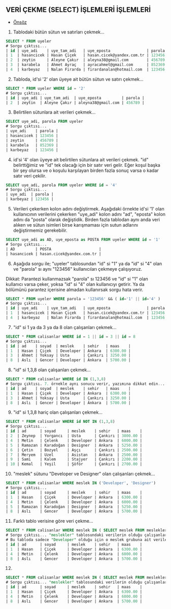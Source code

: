 ## VERİ ÇEKME (SELECT) İŞLEMLERİ İŞLEMLERİ

- [Önsöz](https://github.com/cicekhasan/DersNotlarim)


1. Tablodaki bütün sütun ve satırları çekmek...

```sql
SELECT * FROM uyeler
# Sorgu çıktısı...
| id | uye_adi    | uye_tam_adi   | uye_eposta                | parola |
| 1  | hasancicek | Hasan Çiçek   | hasan.cicek@yandex.com.tr | 123456 |
| 2  | zeytin     | Aleyne Çakır  | aleyna38@gmail.com        | 456789 |
| 3  | karabela   | Ahmet Ayraç   | ayracahmet@gmail.com      | 852369 |
| 4  | karbeyaz   | Nalan Firarda | firardanalan@hotmail.com  | 123456 |
```

2. Tabloda, id'si '2' olan üyeye ait bütün sütun ve satırı çekmek...

```sql
SELECT * FROM uyeler WHERE id = '2'
# Sorgu çıktısı...
| id | uye_adi | uye_tam_adi  | uye_eposta         | parola |
| 2  | zeytin  | Aleyne Çakır | aleyna38@gmail.com | 456789 |
```

3. Belirtilen sütunlara ait verileri çekmek...

```sql
SELECT uye_adi, parola FROM uyeler
# Sorgu çıktısı...
| uye_adi    | parola |
| hasancicek | 123456 |
| zeytin     | 456789 |
| karabela   | 852369 |
| karbeyaz   | 123456 |
```

4. id'si '4' olan üyeye ait belirtilen sütunlara ait verileri çekmek. "id" belirttiğimiz ve "id" tek olacağı için bir satır veri gelir. Eğer koşul başka bir şey olursa ve o koşulu karşılayan birden fazla sonuç varsa o kadar satır veri çekilir.

```sql
SELECT uye_adi, parola FROM uyeler WHERE id = '4'
# Sorgu çıktısı...
| uye_adi  | parola |
| karbeyaz | 123456 |
```

5. Verileri çekerken kolon adını değiştirmek. Aşağıdaki örnekte id'si '1' olan kullanıcının verilerini çekerken "uye_adi" kolon adını "ad", "eposta" kolon adını da "posta" olarak değiştidik. Birden fazla tablodan aynı anda veri alıken ve sütun isimleri birse karışmaması için sutun adlarını değiştirmemiz gerekebilir.

```sql
SELECT uye_adi as AD, uye_eposta as POSTA FROM uyeler WHERE id = '1'
# Sorgu çıktısı...
| AD         | POSTA                     |
| hasancicek | hasan.cicek@yandex.com.tr |
```

6. Aşağıda sorgu ile; "uyeler" tablosundan "id" si "1" ya da "id" si "4" olan ve "parola" sı aynı "123456" kullanıcıları çekmeye çalışıyoruz. 

Dikkat: Parantezi kullanmazsak "parola" sı 123456 ve "id" si "1" olan kullanıcı varsa çeker, yoksa "id" si "4" olan kullanıcıyı getirir. Ya da bölümünü parantez içerisine almadan kullanırsak sorgu hata verir.

```sql
SELECT * FROM uyeler WHERE parola = '123456' && ( id='1' || id='4' )
# Sorgu çıktısı...
| id | uye_adi    | uye_tam_adi   | uye_eposta                | parola |
| 1  | hasancicek | Hasan Çiçek   | hasan.cicek@yandex.com.tr | 123456 |
| 4  | karbeyaz   | Nalan Firarda | firardanalan@hotmail.com  | 123456 |
```

7. "id" si 1 ya da 3 ya da 8 olan çalışanları çekmek...

```sql
SELECT * FROM calisanlar WHERE id = 1 || id = 3 || id = 8
# Sorgu çıktısı...
| id | ad    | soyad  | meslek    | sehir   | maas    |
| 1  | Hasan | Çiçek  | Developer | Ankara  | 6300.00 |
| 3  | Ahmet | Yoksay | Usta      | Çankırı | 3250.00 |
| 8  | Aslı  | Gencer | Developer | Ankara  | 5700.00 |
```

8. "id" si 1,3,8 olan çalışanları çekmek...

```sql
SELECT * FROM calisanlar WHERE id IN (1,3,8)
# Sorgu çıktısı. 7. örnekle aynı sonucu verir, yazımına dikkat edin...
| id | ad    | soyad  | meslek    | sehir   | maas    |
| 1  | Hasan | Çiçek  | Developer | Ankara  | 6300.00 |
| 3  | Ahmet | Yoksay | Usta      | Çankırı | 3250.00 |
| 8  | Aslı  | Gencer | Developer | Ankara  | 5700.00 |
```

9. "id" si 1,3,8 hariç olan çalışanları çekmek...

```sql
SELECT * FROM calisanlar WHERE id NOT IN (1,3,8)
# Sorgu çıktısı...
| id | ad      | soyad     | meslek    | sehir   | maas    |
| 2  | Zeynep  | Yorgancı  | Usta      | Çankırı | 3000.00 |
| 4  | Metin   | Çelenk    | Developer | Ankara  | 6000.00 |
| 5  | Ramazan | Karadoğan | Designer  | Ankara  | 5250.00 |
| 6  | Çetin   | Bozyel    | Aşçı      | Çankırı | 2500.00 |
| 7  | Meryem  | Uzel      | Asistan   | Ankara  | 2500.00 |
| 9  | Sami    | Kalem     | Stajyer   | Çankırı | 2200.00 |
| 10 | Kemal   | Yeşil     | Şöför     | Çankırı | 2700.00 |
```

10. "meslek" sütunu "Developer ve Designer" olan çalışanları çekmek...

```sql
SELECT * FROM calisanlar WHERE meslek IN ('Developer', 'Designer')
# Sorgu çıktısı...
| id | ad      | soyad     | meslek    | sehir   | maas    |
| 1  | Hasan   | Çiçek     | Developer | Ankara  | 6300.00 |
| 4  | Metin   | Çelenk    | Developer | Ankara  | 6000.00 |
| 5  | Ramazan | Karadoğan | Designer  | Ankara  | 5250.00 |
| 8  | Aslı    | Gencer    | Developer | Ankara  | 5700.00 |
```

11. Farklı tablo verisine göre veri çekme...

```sql
SELECT * FROM calisanlar WHERE meslek IN ( SELECT meslek FROM meslekler )
# Sorgu çıktısı... "meslekler" tablosundaki verilerin olduğu çalışanları çeker...
# Bu tabloda sadece "Developer" olduğu için o meslek grubuna ait verileri çekecek...
| id | ad      | soyad     | meslek    | sehir   | maas    |
| 1  | Hasan   | Çiçek     | Developer | Ankara  | 6300.00 |
| 4  | Metin   | Çelenk    | Developer | Ankara  | 6000.00 |
| 8  | Aslı    | Gencer    | Developer | Ankara  | 5700.00 |
```

12. 

```sql
SELECT * FROM calisanlar WHERE meslek IN ( SELECT meslek FROM meslekler )
# Sorgu çıktısı... "meslekler" tablosundaki verilerin olduğu çalışanları çeker...
| id | ad      | soyad     | meslek    | sehir   | maas    |
| 1  | Hasan   | Çiçek     | Developer | Ankara  | 6300.00 |
| 4  | Metin   | Çelenk    | Developer | Ankara  | 6000.00 |
| 8  | Aslı    | Gencer    | Developer | Ankara  | 5700.00 |
```
